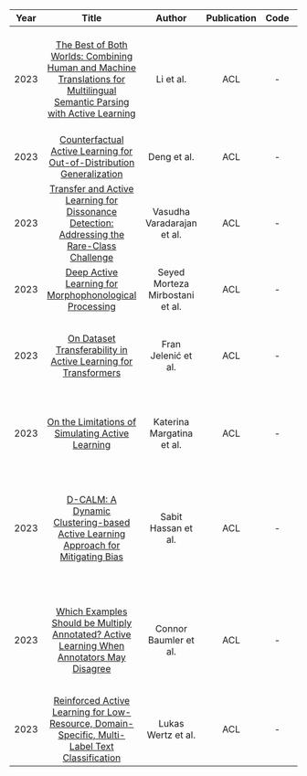 | Year |                                                                                Title                                                                                |   Author   | Publication | Code | Tags | Notes | Tasks | Datasets|
|:----:|:-------------------------------------------------------------------------------------------------------------------------------------------------------------------:|:----------:|:-----------:|:----:|:----:|:-------------------------------------------------------------------------------------------------------------------------------------------------------------------:|:-----:|:-----:|
|2023| [The Best of Both Worlds: Combining Human and Machine Translations for Multilingual Semantic Parsing with Active Learning](https://aclanthology.org/2023.acl-long.529.pdf)|Li et al. |ACL |   -    |    Multilingual Semantic Parsing   | `Hybrid`, `BERT-LSTM`, `None`, `PT+FT`, `Hard`      |  GEOQUERY, NLMAP     |    Most semantically diversified and representative utterances improves the parser performance to the greatest extent.   |
|2023| [Counterfactual Active Learning for Out-of-Distribution Generalization](https://aclanthology.org/2023.acl-long.636/)|Deng et al. |ACL |   -    |   Dissonance Detection    |  `Uncertainty`, `RoBERTa-based`, `Transfer Learning`, `PT+FT`, `Hard`    |    build a dissonance dataset   |       |
|2023| [Transfer and Active Learning for Dissonance Detection: Addressing the Rare-Class Challenge](https://aclanthology.org/2023.acl-long.665/)|Vasudha Varadarajan et al. |ACL |       -|   Sentiment Analysis and Natural language Inference    |   `Informative`, `RoBERTa`, `Counterfactual thinking`, `PT+FT`, `Hard`    |   IMDB,     |       |
|2023| [Deep Active Learning for Morphophonological Processing](https://aclanthology.org/2023.acl-short.69/)|Seyed Morteza Mirbostani et al. |ACL |   -    |  morphological processing     |  `informative`, `DNNs`, `None`, `PT+FT`, `Hard`     |       |  Arabic morphophonology dataset    |   data acquisition obstacles still persist for rare-class tasks    |
|2023| [On Dataset Transferability in Active Learning for Transformers](https://aclanthology.org/2023.findings-acl.144/)|Fran Jelenić et al. |ACL |   -    |  text classification     |    `Uncertainty`, `PLMs`, `None`, `PT+FT`, `Hard`   |  Subjectivity, CoLA, AG-NEWs, and TREC     |  We investigate how ASM affects dataset transferability and how ASM is affected by other AL variables.     |
|2023| [On the Limitations of Simulating Active Learning](https://aclanthology.org/2023.findings-acl.269/)|Katerina Margatina et al. |ACL |   -    |       | `Any`, `LLMs`, `None`, `PT+FT`, `Hard`      |       |    Simulating,why do ac- tive learning algorithms sometimes fail to out- perform random sampling   |
|2023| [D-CALM: A Dynamic Clustering-based Active Learning Approach for Mitigating Bias](https://aclanthology.org/2023.findings-acl.342/)|Sabit Hassan et al. |ACL |   -    |  text classification tasks     |  `clustering`, `PLMs`, `None`, `PT+FT`, `Hard`     | BOOK32, CONAN, CARER, CoLA, HATE, MRDA, Q-Type, Subjectivity      |   infusing clustering with AL can overcome the bias issue of both AL and traditional annotation methods while exploit- ing AL’s annotation efficiency.    |
|2023| [Which Examples Should be Multiply Annotated? Active Learning When Annotators May Disagree](https://aclanthology.org/2023.findings-acl.658/)|Connor Baumler et al. |ACL |  -     |   Text Classification    | `disagreement`, `PLMs`, `None`, `PT+FT`, `Hard`      |  Measuring Hate Speech (MHS) (Sachdeva et al., 2022) and Wikipedia Talk      |       |
|2023| [Reinforced Active Learning for Low-Resource, Domain-Specific, Multi-Label Text Classification](https://aclanthology.org/2023.findings-acl.697/)|Lukas Wertz et al. |ACL | -      |   Text classification    |  `Any`, `BERT`, `Reinforcement`,`PT+FT`, `Hard`       |   ArXiv, EurLex57k, Patents, Yelp,     |   Reinforced Active Learning for Low-Resource, Domain-Specific, Multi-Label Text Classification    |
